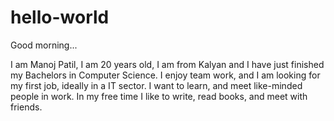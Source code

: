 # hello-world

Good morning...

I am Manoj Patil, I am 20 years old, I am from Kalyan and I have just finished my Bachelors in Computer Science. I enjoy team work, and I
am looking for my first job, ideally in a IT sector. I want to learn, and meet like-minded people in work. In my free time I like to write,
read books, and meet with friends.
